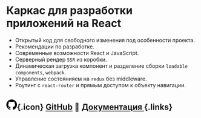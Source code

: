 # Каркас для разработки приложений на React

- Открытый код для свободного изменения под особенности проекта.
- Рекомендации по разработке.
- Современные возможности React и JavaScript.
- Серверный рендер `SSR` из коробки.
- Динамическая загрузка компонент и разделение сборки `loadable components`, `webpack`.
- Управление состоянияем на `redux` без middleware.
- Роутинг с `react-router` и прямым доступом к объекту навигации.

## ![GitHub](assets/github-icon_small.png){.icon} [GitHub](https://github.com/ylabio/react-skeleton) 📖 [**Документация** ](docs) {.links}
